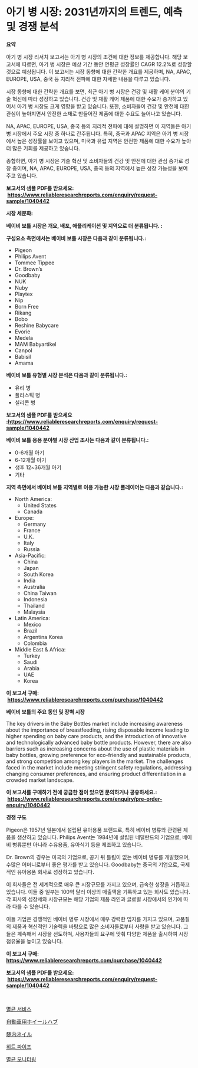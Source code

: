 <p><h1>아기 병 시장: 2031년까지의 트렌드, 예측 및 경쟁 분석</h1></p><p><strong>요약</strong></p>
<p><p>아기 병 시장 리서치 보고서는 아기 병 시장의 조건에 대한 정보를 제공합니다. 해당 보고서에 따르면, 아기 병 시장은 예상 기간 동안 연평균 성장률인 CAGR 12.2%로 성장할 것으로 예상됩니다. 이 보고서는 시장 동향에 대한 간략한 개요를 제공하며, NA, APAC, EUROPE, USA, 중국 등 지리적 전파에 대한 자세한 내용을 다루고 있습니다.</p><p>시장 동향에 대한 간략한 개요를 보면, 최근 아기 병 시장은 건강 및 재활 케어 분야의 기술 혁신에 따라 성장하고 있습니다. 건강 및 재활 케어 제품에 대한 수요가 증가하고 있어서 아기 병 시장도 크게 영향을 받고 있습니다. 또한, 소비자들이 건강 및 안전에 대한 관심이 높아지면서 안전한 소재로 만들어진 제품에 대한 수요도 늘어나고 있습니다.</p><p>NA, APAC, EUROPE, USA, 중국 등의 지리적 전파에 대해 설명하면 이 지역들은 아기 병 시장에서 주요 시장 중 하나로 간주됩니다. 특히, 중국과 APAC 지역은 아기 병 시장에서 높은 성장률을 보이고 있으며, 미국과 유럽 지역은 안전한 제품에 대한 수요가 높아 더 많은 기회를 제공하고 있습니다.</p><p>종합하면, 아기 병 시장은 기술 혁신 및 소비자들의 건강 및 안전에 대한 관심 증가로 성장 중이며, NA, APAC, EUROPE, USA, 중국 등의 지역에서 높은 성장 가능성을 보여주고 있습니다.</p></p>
<p><strong>보고서의 샘플 PDF를 받으세요: &nbsp;<a href="https://www.reliableresearchreports.com/enquiry/request-sample/1040442">https://www.reliableresearchreports.com/enquiry/request-sample/1040442</a></strong></p>
<p><strong>시장 세분화:</strong></p>
<p><strong> 베이비 보틀 시장은 개요, 배포, 애플리케이션 및 지역으로 더 분류됩니다. :</strong></p>
<p><strong>구성요소 측면에서는 베이비 보틀 시장은 다음과 같이 분류됩니다.:</strong></p>
<p><ul><li>Pigeon</li><li>Philips Avent</li><li>Tommee Tippee</li><li>Dr. Brown’s</li><li>Goodbaby</li><li>NUK</li><li>Nuby</li><li>Playtex</li><li>Nip</li><li>Born Free</li><li>Rikang</li><li>Bobo</li><li>Reshine Babycare</li><li>Evorie</li><li>Medela</li><li>MAM Babyartikel</li><li>Canpol</li><li>Babisil</li><li>Amama</li></ul></p>
<p><strong> 베이비 보틀 유형별 시장 분석은 다음과 같이 분류됩니다.:</strong></p>
<p><ul><li>유리 병</li><li>플라스틱 병</li><li>실리콘 병</li></ul></p>
<p><strong>보고서의 샘플 PDF를 받으세요 :<a href="https://www.reliableresearchreports.com/enquiry/request-sample/1040442">https://www.reliableresearchreports.com/enquiry/request-sample/1040442</a></strong></p>
<p><strong> 베이비 보틀 응용 분야별 시장 산업 조사는 다음과 같이 분류됩니다.:</strong></p>
<p><ul><li>0-6개월 아기</li><li>6-12개월 아기</li><li>생후 12~36개월 아기</li><li>기타</li></ul></p>
<p><strong>지역 측면에서 베이비 보틀 지역별로 이용 가능한 시장 플레이어는 다음과 같습니다.:</strong></p>
<p><ul>
    <li>
        North America:
        <ul>
            <li>United States</li>
            <li>Canada</li>
        </ul>
    </li>
    <li>
        Europe:
        <ul>
            <li>Germany</li>
            <li>France</li>
            <li>U.K.</li>
            <li>Italy</li>
            <li>Russia</li>
        </ul>
    </li>
    <li>
        Asia-Pacific:
        <ul>
            <li>China</li>
            <li>Japan</li>
            <li>South Korea</li>
            <li>India</li>
            <li>Australia</li>
            <li>China Taiwan</li>
            <li>Indonesia</li>
            <li>Thailand</li>
            <li>Malaysia</li>
        </ul>
    </li>
    <li>
        Latin America:
        <ul>
            <li>Mexico</li>
            <li>Brazil</li>
            <li>Argentina Korea</li>
            <li>Colombia</li>
        </ul>
    </li>
    <li>
        Middle East & Africa:
        <ul>
            <li>Turkey</li>
            <li>Saudi</li>
            <li>Arabia</li>
            <li>UAE</li>
            <li>Korea</li>
        </ul>
    </li>
    </ul></p>
<p><strong>이 보고서 구매: &nbsp;<a href="https://www.reliableresearchreports.com/purchase/1040442">https://www.reliableresearchreports.com/purchase/1040442</a></strong></p>
<p><strong>베이비 보틀의 주요 동인 및 장벽 시장</strong></p>
<p><p>The key drivers in the Baby Bottles market include increasing awareness about the importance of breastfeeding, rising disposable income leading to higher spending on baby care products, and the introduction of innovative and technologically advanced baby bottle products. However, there are also barriers such as increasing concerns about the use of plastic materials in baby bottles, growing preference for eco-friendly and sustainable products, and strong competition among key players in the market. The challenges faced in the market include meeting stringent safety regulations, addressing changing consumer preferences, and ensuring product differentiation in a crowded market landscape.</p></p>
<p><strong>이 보고서를 구매하기 전에 궁금한 점이 있으면 문의하거나 공유하세요.: &nbsp;<a href="https://www.reliableresearchreports.com/enquiry/pre-order-enquiry/1040442">https://www.reliableresearchreports.com/enquiry/pre-order-enquiry/1040442</a></strong></p>
<p><strong>경쟁 구도</strong></p>
<p><p>Pigeon은 1957년 일본에서 설립된 유아용품 브랜드로, 특히 베이비 병류와 관련된 제품을 생산하고 있습니다. Philips Avent는 1984년에 설립된 네덜란드의 기업으로, 베이비 병류뿐만 아니라 수유용품, 유아식기 등을 제조하고 있습니다.</p><p>Dr. Brown의 경우는 미국의 기업으로, 공기 뒤 틀림이 없는 베이비 병류를 개발했으며, 수많은 어머니로부터 좋은 평가를 받고 있습니다. Goodbaby는 중국의 기업으로, 국제적인 유아용품 회사로 성장하고 있습니다.</p><p>이 회사들은 전 세계적으로 매우 큰 시장규모를 가지고 있으며, 급속한 성장을 거듭하고 있습니다. 이들 중 일부는 100억 달러 이상의 매출액을 기록하고 있는 회사도 있습니다. 각 회사의 성장세와 시장규모는 해당 기업의 제품 라인과 글로벌 시장에서의 인기에 따라 다를 수 있습니다.</p><p>이들 기업은 경쟁적인 베이비 병류 시장에서 매우 강력한 입지를 가지고 있으며, 고품질의 제품과 혁신적인 기술력을 바탕으로 많은 소비자들로부터 사랑을 받고 있습니다. 그들은 계속해서 시장을 선도하며, 사용자들의 요구에 맞춰 다양한 제품을 출시하여 시장 점유율을 높이고 있습니다.</p></p>
<p><strong>이 보고서 구매: &nbsp; <a href="https://www.reliableresearchreports.com/purchase/1040442">https://www.reliableresearchreports.com/purchase/1040442</a></strong></p>
<p><strong>보고서의 샘플 PDF를 받으세요: &nbsp;<a href="https://www.reliableresearchreports.com/enquiry/request-sample/1040442">https://www.reliableresearchreports.com/enquiry/request-sample/1040442</a></strong><strong></strong></p>
<p>&nbsp;</p>
<p><p><a href="https://medium.com/@hmwfmardz236/%EC%82%B4%EA%B7%A0-%EC%84%9C%EB%B9%84%EC%8A%A4-%EC%8B%9C%EC%9E%A5-%EC%A1%B0%EC%82%AC-%EB%B3%B4%EA%B3%A0%EC%84%9C-%EA%B7%B8-%EC%97%AD%EC%82%AC-%EB%B0%8F-2024%EB%85%84%EB%B6%80%ED%84%B0-2031%EB%85%84%EA%B9%8C%EC%A7%80%EC%9D%98-%EC%98%88%EC%B8%A1-12ab20ec506a">멸균 서비스</a></p><p><a href="https://medium.com/@sarahfahey88/%E8%87%AA%E5%8B%95%E8%BB%8A%E3%83%9B%E3%82%A4%E3%83%BC%E3%83%AB%E3%83%8F%E3%83%96%E5%B8%82%E5%A0%B4%E3%83%A1%E3%83%88%E3%83%AA%E3%82%AF%E3%82%B9%E3%81%AE%E3%83%87%E3%82%B3%E3%83%BC%E3%83%89-%E5%B8%82%E5%A0%B4%E3%82%B7%E3%82%A7%E3%82%A2-%E3%83%88%E3%83%AC%E3%83%B3%E3%83%89-%E6%88%90%E9%95%B7%E3%83%91%E3%82%BF%E3%83%BC%E3%83%B3-c4628f414f1f">自動車用ホイールハブ</a></p><p><a href="https://medium.com/@yaren_68-91/%E3%82%A4%E3%83%B3%E3%82%BF%E3%83%BC%E3%83%A1%E3%83%87%E3%83%A5%E3%83%A9%E3%83%AA%E3%83%BC%E3%83%8D%E3%82%A4%E3%83%AB%E5%B8%82%E5%A0%B4-2031%E5%B9%B4%E3%81%BE%E3%81%A7%E3%81%AE%E6%88%90%E5%8A%9F%E3%81%99%E3%82%8B%E3%83%93%E3%82%B8%E3%83%8D%E3%82%B9%E6%88%A6%E7%95%A5%E3%81%AE%E9%8D%B5%E3%82%92%E4%BA%88%E6%B8%AC-2c2c13b7b258">髄内ネイル</a></p><p><a href="https://github.com/vsr06p4p49/Market-Research-Report-List-1/blob/main/7181429188747.md">히트 파이프</a></p><p><a href="https://medium.com/@hmwfmardz236/%EC%8A%A4%ED%85%8C%EB%A6%B4%EB%9D%BC%EC%9D%B4%EC%A0%9C%EC%9D%B4%EC%85%98-%EB%AA%A8%EB%8B%88%ED%84%B0%EB%A7%81-%EC%8B%9C%EC%9E%A5-%EB%8F%99%ED%96%A5-%EB%B0%8F-%EC%8B%9C%EC%9E%A5-%EB%B6%84%EC%84%9D%EC%9D%80-2024%EB%85%84%EB%B6%80%ED%84%B0-2031%EB%85%84%EA%B9%8C%EC%A7%80-%EC%98%88%EC%B8%A1%EB%90%98%EC%97%88%EC%8A%B5%EB%8B%88%EB%8B%A4-8481ae2aaa4e">멸균 모니터링</a></p></p>